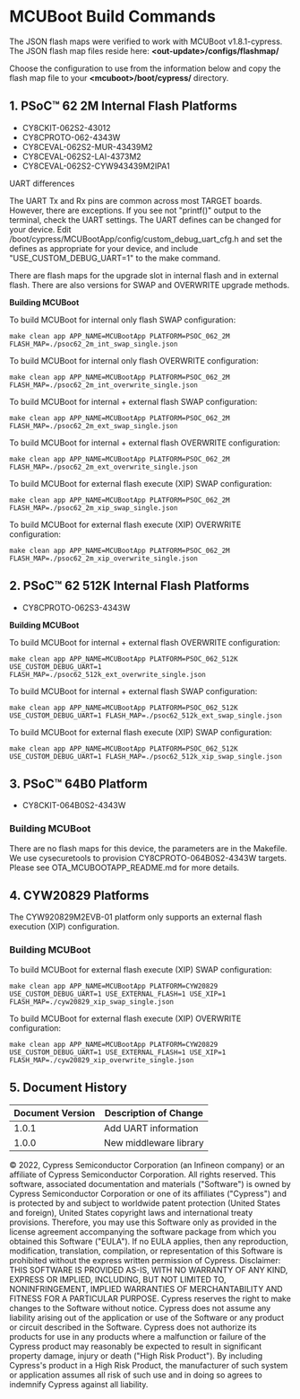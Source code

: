 # MCUBoot Build Commands

The JSON flash maps were verified to work with MCUBoot v1.8.1-cypress. The JSON flash map files reside here: **\<out-update\>/configs/flashmap/**

Choose the configuration to use from the information below and copy the flash map file to your **\<mcuboot\>/boot/cypress/** directory.

## 1. PSoC™ 62 2M Internal Flash Platforms
- CY8CKIT-062S2-43012
- CY8CPROTO-062-4343W
- CY8CEVAL-062S2-MUR-43439M2
- CY8CEVAL-062S2-LAI-4373M2
- CY8CEVAL-062S2-CYW943439M2IPA1

UART differences

The UART Tx and Rx pins are common across most TARGET boards. However, there are exceptions. If you see not "printf()" output to the terminal, check the UART settings. The UART defines can be changed for your device. Edit <mcboot>/boot/cypress/MCUBootApp/config/custom_debug_uart_cfg.h and set the defines as appropriate for your device, and include "USE_CUSTOM_DEBUG_UART=1" to the make command.

There are flash maps for the upgrade slot in internal flash and in external flash. There are also versions for SWAP and OVERWRITE upgrade methods.

<b>Building MCUBoot</b>

To build MCUBoot for internal only flash SWAP configuration:

```
make clean app APP_NAME=MCUBootApp PLATFORM=PSOC_062_2M FLASH_MAP=./psoc62_2m_int_swap_single.json
```

To build MCUBoot for internal only flash OVERWRITE configuration:

```
make clean app APP_NAME=MCUBootApp PLATFORM=PSOC_062_2M FLASH_MAP=./psoc62_2m_int_overwrite_single.json
```

To build MCUBoot for internal + external flash SWAP configuration:

```
make clean app APP_NAME=MCUBootApp PLATFORM=PSOC_062_2M FLASH_MAP=./psoc62_2m_ext_swap_single.json
```

To build MCUBoot for internal + external flash OVERWRITE configuration:

```
make clean app APP_NAME=MCUBootApp PLATFORM=PSOC_062_2M FLASH_MAP=./psoc62_2m_ext_overwrite_single.json
```

To build MCUBoot for external flash execute (XIP) SWAP configuration:

```
make clean app APP_NAME=MCUBootApp PLATFORM=PSOC_062_2M FLASH_MAP=./psoc62_2m_xip_swap_single.json
```

To build MCUBoot for external flash execute (XIP) OVERWRITE configuration:

```
make clean app APP_NAME=MCUBootApp PLATFORM=PSOC_062_2M FLASH_MAP=./psoc62_2m_xip_overwrite_single.json
```

## 2. PSoC™ 62 512K Internal Flash Platforms
- CY8CPROTO-062S3-4343W

<b>Building MCUBoot</b>

To build MCUBoot for internal + external flash OVERWRITE configuration:

```
make clean app APP_NAME=MCUBootApp PLATFORM=PSOC_062_512K USE_CUSTOM_DEBUG_UART=1 FLASH_MAP=./psoc62_512k_ext_overwrite_single.json
```

To build MCUBoot for internal + external flash SWAP configuration:

```
make clean app APP_NAME=MCUBootApp PLATFORM=PSOC_062_512K USE_CUSTOM_DEBUG_UART=1 FLASH_MAP=./psoc62_512k_ext_swap_single.json
```

To build MCUBoot for external flash execute (XIP) SWAP configuration:

```
make clean app APP_NAME=MCUBootApp PLATFORM=PSOC_062_512K USE_CUSTOM_DEBUG_UART=1 FLASH_MAP=./psoc62_512k_xip_swap_single.json
```

## 3. PSoC™ 64B0 Platform
- CY8CKIT-064B0S2-4343W

### Building MCUBoot

There are no flash maps for this device, the parameters are in the Makefile. We use cysecuretools to provision CY8CPROTO-064B0S2-4343W targets. Please see OTA_MCUBOOTAPP_README.md for more details.


## 4. CYW20829 Platforms

The CYW920829M2EVB-01 platform only supports an external flash execution  (XIP) configuration.

### Building MCUBoot

To build MCUBoot for external flash execute (XIP) SWAP configuration:

```
make clean app APP_NAME=MCUBootApp PLATFORM=CYW20829 USE_CUSTOM_DEBUG_UART=1 USE_EXTERNAL_FLASH=1 USE_XIP=1 FLASH_MAP=./cyw20829_xip_swap_single.json
```

To build MCUBoot for external flash execute (XIP) OVERWRITE configuration:

```
make clean app APP_NAME=MCUBootApp PLATFORM=CYW20829 USE_CUSTOM_DEBUG_UART=1 USE_EXTERNAL_FLASH=1 USE_XIP=1 FLASH_MAP=./cyw20829_xip_overwrite_single.json
```

## 5. Document History

| Document Version | Description of Change                                      |
| ---------------- | ---------------------------------------------------------- |
| 1.0.1            | Add UART information                                       |
| 1.0.0            | New middleware library                                     |



© 2022, Cypress Semiconductor Corporation (an Infineon company) or an affiliate of Cypress Semiconductor Corporation.  All rights reserved.
This software, associated documentation and materials ("Software") is owned by Cypress Semiconductor Corporation or one of its affiliates ("Cypress") and is protected by and subject to worldwide patent protection (United States and foreign), United States copyright laws and international treaty provisions. Therefore, you may use this Software only as provided in the license agreement accompanying the software package from which you obtained this Software ("EULA"). If no EULA applies, then any reproduction, modification, translation, compilation, or representation of this Software is prohibited without the express written permission of Cypress.
Disclaimer: THIS SOFTWARE IS PROVIDED AS-IS, WITH NO WARRANTY OF ANY KIND, EXPRESS OR IMPLIED, INCLUDING, BUT NOT LIMITED TO, NONINFRINGEMENT, IMPLIED WARRANTIES OF MERCHANTABILITY AND FITNESS FOR A PARTICULAR PURPOSE. Cypress reserves the right to make changes to the Software without notice. Cypress does not assume any liability arising out of the application or use of the Software or any product or circuit described in the Software. Cypress does not authorize its products for use in any products where a malfunction or failure of the Cypress product may reasonably be expected to result in significant property damage, injury or death ("High Risk Product"). By including Cypress's product in a High Risk Product, the manufacturer of such system or application assumes all risk of such use and in doing so agrees to indemnify Cypress against all liability.
